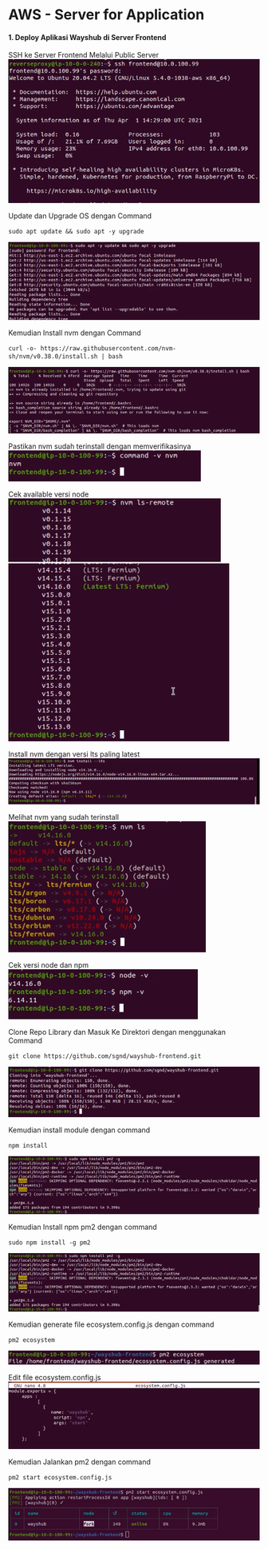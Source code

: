 # AWS - Server for Application

#### 1. Deploy Aplikasi Wayshub di Server Frontend 
SSH ke Server Frontend Melalui Public Server
![05](assets/Selection_422.png)

Update dan Upgrade OS dengan Command
```
sudo apt update && sudo apt -y upgrade
```  
![06](assets/Selection_423.png)

Kemudian Install nvm dengan Command
```
curl -o- https://raw.githubusercontent.com/nvm-sh/nvm/v0.38.0/install.sh | bash
```
![07](assets/Selection_424.png)

Pastikan nvm sudah terinstall dengan memverifikasinya
![08](assets/Selection_425.png)

Cek available versi node
![08](assets/Selection_426.png)
![08](assets/Selection_427.png)

Install nvm dengan versi lts paling latest
![08](assets/Selection_428.png)

Melihat nvm yang sudah terinstall
![08](assets/Selection_429.png)

Cek versi node dan npm
![08](assets/Selection_430.png)

Clone Repo Library dan Masuk Ke Direktori dengan menggunakan Command
```
git clone https://github.com/sgnd/wayshub-frontend.git
```
![08](assets/Selection_432.png)

Kemudian install module dengan command
```
npm install
```
![11](assets/Selection_431.png)

Kemudian Install npm pm2 dengan command
```
sudo npm install -g pm2
```
![11](assets/Selection_431.png)

Kemudian generate file ecosystem.config.js dengan command 
```
pm2 ecosystem
```
![11](assets/Selection_433.png)

Edit file ecosystem.config.js
![11](assets/Selection_434.png)

Kemudian Jalankan pm2 dengan command 
```
pm2 start ecosystem.config.js
```
![12](assets/Selection_436.png)

